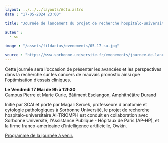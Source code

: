 ```yaml
---
layout: ../../../layouts/Actu.astro
date : "17-05-2024 23:00"

title: "Journée de lancement du projet de recherche hospitalo-universitaire AI-TRIOMPH"

auteur :
  - su

image : "/assets/fildactus/evenements/05-17-su.jpg"

source : "https://www.sorbonne-universite.fr/evenements/journee-de-lancement-du-projet-de-recherche-hospitalo-universitaire-ai-triomph"
---
```


Cette journée sera l'occasion de présenter les avancées et les perspectives dans la recherche sur les cancers de mauvais pronostic ainsi que l'optimisation d’essais cliniques.

__Le Vendredi 17 Mai de 9h à 12h30__  
Campus Pierre et Marie Curie, Bâtiment Esclangon, Amphithéâtre Durand

Initié par SCAI et porté par Magali Svrcek, professeure d'anatomie et cytologie pathologiques à Sorbonne Université, le projet de recherche hospitalo-universitaire AI-TRIOMPH est conduit en collaboration avec Sorbonne Université, l'Assistance Publique - Hôpitaux de Paris (AP-HP), et la firme franco-américaine d'intelligence artificielle, Owkin.

[Programme de la journée à venir.](https://www.sorbonne-universite.fr/evenements/journee-de-lancement-du-projet-de-recherche-hospitalo-universitaire-ai-triomph)